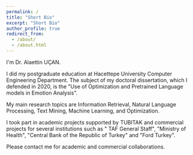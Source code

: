 ```yaml
---
permalink: /
title: "Short Bio"
excerpt: "Short Bio"
author_profile: true
redirect_from: 
  - /about/
  - /about.html
---
```


I'm Dr. Alaettin UÇAN.

I did my postgraduate education at Hacettepe University Computer Engineering Department. The subject of my doctoral dissertation, which I defended in 2020, is the "Use of Optimization and Pretrained Language models in Emotion Analysis".

My main research topics are Information Retrieval, Natural Language Processing, Text Mining, Machine Learning, and Optimization. 

I took part in academic projects supported by TUBITAK and commercial projects for several institutions such as " TAF General Staff", "Ministry of Health", "Central Bank of the Republic of Turkey" and "Ford Turkey".

Please contact me for academic and commercial collaborations.
